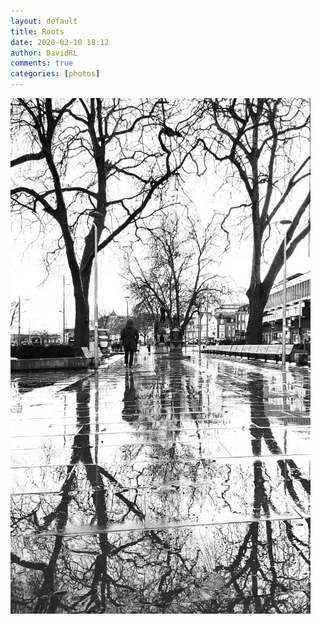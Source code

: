 ```yaml
---  
layout: default  
title: Roots  
date: 2020-02-10 18:12  
author: DavidRL  
comments: true  
categories: [photos]  
---  
```

<img src="/assets/images/articles/roots.jpeg" alt="The rain is good for something at least" class="responsive"><br>
